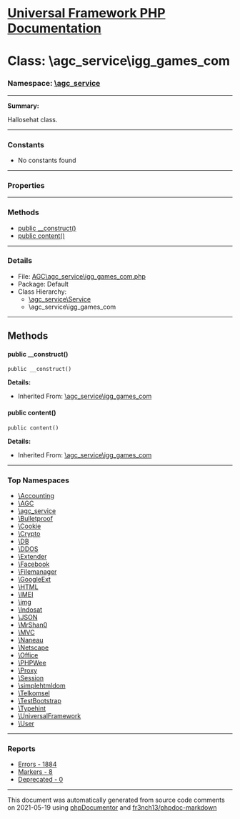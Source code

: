# [Universal Framework PHP Documentation](../home.md)

# Class: \agc_service\igg_games_com
### Namespace: [\agc_service](../namespaces/agc_service.md)
---
**Summary:**

Hallosehat class.

---
### Constants
* No constants found
---
### Properties
---
### Methods
* [public __construct()](../classes/agc_service.igg_games_com.md#method___construct)
* [public content()](../classes/agc_service.igg_games_com.md#method_content)
---
### Details
* File: [AGC\agc_service\igg_games_com.php](../files/AGC.agc_service.igg_games_com.md)
* Package: Default
* Class Hierarchy: 
  * [\agc_service\Service]()
  * \agc_service\igg_games_com

---
## Methods
<a name="method___construct" class="anchor"></a>
#### public __construct() 

```
public __construct() 
```

**Details:**
* Inherited From: [\agc_service\igg_games_com](../classes/agc_service.igg_games_com.md)




<a name="method_content" class="anchor"></a>
#### public content() 

```
public content() 
```

**Details:**
* Inherited From: [\agc_service\igg_games_com](../classes/agc_service.igg_games_com.md)





---

### Top Namespaces

* [\Accounting](../namespaces/Accounting.md)
* [\AGC](../namespaces/AGC.md)
* [\agc_service](../namespaces/agc_service.md)
* [\Bulletproof](../namespaces/Bulletproof.md)
* [\Cookie](../namespaces/Cookie.md)
* [\Crypto](../namespaces/Crypto.md)
* [\DB](../namespaces/DB.md)
* [\DDOS](../namespaces/DDOS.md)
* [\Extender](../namespaces/Extender.md)
* [\Facebook](../namespaces/Facebook.md)
* [\Filemanager](../namespaces/Filemanager.md)
* [\GoogleExt](../namespaces/GoogleExt.md)
* [\HTML](../namespaces/HTML.md)
* [\IMEI](../namespaces/IMEI.md)
* [\img](../namespaces/img.md)
* [\Indosat](../namespaces/Indosat.md)
* [\JSON](../namespaces/JSON.md)
* [\MrShan0](../namespaces/MrShan0.md)
* [\MVC](../namespaces/MVC.md)
* [\Naneau](../namespaces/Naneau.md)
* [\Netscape](../namespaces/Netscape.md)
* [\Office](../namespaces/Office.md)
* [\PHPWee](../namespaces/PHPWee.md)
* [\Proxy](../namespaces/Proxy.md)
* [\Session](../namespaces/Session.md)
* [\simplehtmldom](../namespaces/simplehtmldom.md)
* [\Telkomsel](../namespaces/Telkomsel.md)
* [\TestBootstrap](../namespaces/TestBootstrap.md)
* [\Typehint](../namespaces/Typehint.md)
* [\UniversalFramework](../namespaces/UniversalFramework.md)
* [\User](../namespaces/User.md)

---

### Reports
* [Errors - 1884](../reports/errors.md)
* [Markers - 8](../reports/markers.md)
* [Deprecated - 0](../reports/deprecated.md)

---

This document was automatically generated from source code comments on 2021-05-19 using [phpDocumentor](http://www.phpdoc.org/) and [fr3nch13/phpdoc-markdown](https://github.com/fr3nch13/phpdoc-markdown)
